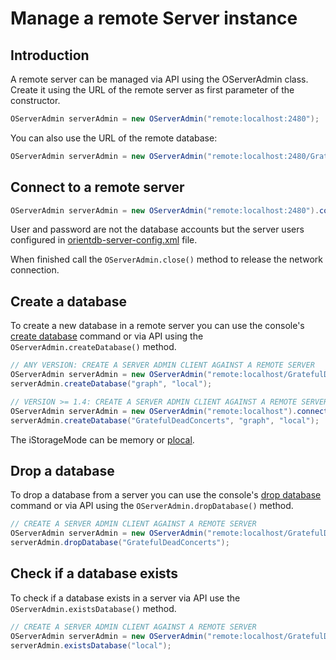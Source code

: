 # Manage a remote Server instance

## Introduction

A remote server can be managed via API using the OServerAdmin class. Create it using the URL of the remote server as first parameter of the constructor.

```java
OServerAdmin serverAdmin = new OServerAdmin("remote:localhost:2480");
```

You can also use the URL of the remote database:
```java
OServerAdmin serverAdmin = new OServerAdmin("remote:localhost:2480/GratefulDeadConcerts");
```

## Connect to a remote server

```java
OServerAdmin serverAdmin = new OServerAdmin("remote:localhost:2480").connect("admin", "admin");
```

User and password are not the database accounts but the server users configured in [orientdb-server-config.xml](DB-Server.md#configuration) file.

When finished call the <code>OServerAdmin.close()</code> method to release the network connection.

## Create a database

To create a new database in a remote server you can use the console's [create database](Console-Command-Create-Database.md) command  or via API using the <code>OServerAdmin.createDatabase()</code> method.
```java
// ANY VERSION: CREATE A SERVER ADMIN CLIENT AGAINST A REMOTE SERVER
OServerAdmin serverAdmin = new OServerAdmin("remote:localhost/GratefulDeadConcerts").connect("admin", "admin");
serverAdmin.createDatabase("graph", "local");
```

```java
// VERSION >= 1.4: CREATE A SERVER ADMIN CLIENT AGAINST A REMOTE SERVER
OServerAdmin serverAdmin = new OServerAdmin("remote:localhost").connect("admin", "admin");
serverAdmin.createDatabase("GratefulDeadConcerts", "graph", "local");
```

The iStorageMode can be memory or [plocal](https://github.com/orientechnologies/orientdb/wiki/plocal-storage-engine).

## Drop a database

To drop a database from a server you can use the console's  [drop database](Console-Command-Drop-Db.md) command or via API using the <code>OServerAdmin.dropDatabase()</code> method.
```java
// CREATE A SERVER ADMIN CLIENT AGAINST A REMOTE SERVER
OServerAdmin serverAdmin = new OServerAdmin("remote:localhost/GratefulDeadConcerts").connect("admin", "admin");
serverAdmin.dropDatabase("GratefulDeadConcerts");
```

## Check if a database exists

To check if a database exists in a server via API use the <code>OServerAdmin.existsDatabase()</code> method.
```java
// CREATE A SERVER ADMIN CLIENT AGAINST A REMOTE SERVER
OServerAdmin serverAdmin = new OServerAdmin("remote:localhost/GratefulDeadConcerts").connect("admin", "admin");
serverAdmin.existsDatabase("local");
```
